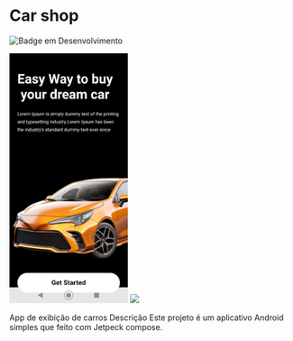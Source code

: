 # Car shop

![Badge em Desenvolvimento](http://img.shields.io/static/v1?label=STATUS&message=%20DESENVOLVIDO&color=GREEN&style=for-the-badge)

<img src="https://github.com/wesleyfariasgoes/images/blob/main/Screenshot_20250917_101948.png" width="210">
<img src="[https://github.com/wesleyfariasgoes/images/blob/main/Screenshot_20250917_101948.png](https://github.com/wesleyfariasgoes/images/blob/main/Screenshot_20250917_102015.png)" width="210">

App de exibição de carros
Descrição
Este projeto é um aplicativo Android simples que feito com Jetpeck compose.
